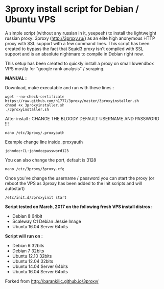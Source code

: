 3proxy install script for Debian / Ubuntu VPS
======================================================

A simple script (without any russian in it, yeepeeh) to install the lightweight russian proxy: 3proxy (http://3proxy.ru/) as an elite high anonymous HTTP proxy with SSL support with a few command lines. This script has been created to bypass the fact that Squid3 proxy isn't compiled with SSL support and is an absolute nightmare to compile in Debian right now.

This setup has been created to quickly install a proxy on small lowendbox VPS mostly for "google rank analysis" / scraping.

**MANUAL :**

Download, make executable and run with these lines :

    wget --no-check-certificate https://raw.github.com/h1777/3proxy/master/3proxyinstaller.sh
    chmod +x 3proxyinstaller.sh
    ./3proxyinstaller.sh

After install : CHANGE THE BLOODY DEFAULT USERNAME AND PASSWORD !!!

    nano /etc/3proxy/.proxyauth

Example change line inside .proxyauth

    johndoe:CL:johndoepassword123

You can also change the port, default is 3128

    nano /etc/3proxy/3proxy.cfg
    

Once you've change the username / password you can start the proxy 
(or reboot the VPS as 3proxy has been added to the init scripts and will autostart)

    /etc/init.d/3proxyinit start

**Script tested on March, 2017 on the following fresh VPS install distros :**

* Debian 8 64bit
* Scaleway C1 Debian Jessie Image
* Ubuntu 16.04 Server 64bits

**Script will run on :**
* Debian 6 32bits
* Debian 7 32bits
* Ubuntu 12.10 32bits
* Ubuntu 12.04 32bits
* Ubuntu 14.04 Server 64bits
* Ubuntu 16.04 Server 64bits

Forked from
http://barankilic.github.io/3proxy/

